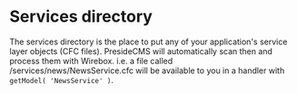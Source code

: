 Services directory
==================
The services directory is the place to put any of your application's service layer objects (CFC files). PresideCMS will automatically scan then and process them with Wirebox. i.e. a file called /services/news/NewsService.cfc will be available to you in a handler with `getModel( 'NewsService' )`.